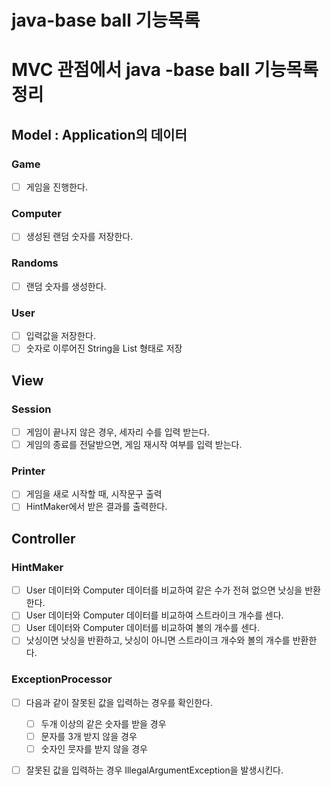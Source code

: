 # java-base ball 기능목록

# MVC 관점에서 java -base ball 기능목록 정리
## Model : Application의 데이터
### Game
- [ ] 게임을 진행한다.
### Computer
- [ ] 생성된 랜덤 숫자를 저장한다.
### Randoms
- [ ] 랜덤 숫자를 생성한다.
### User
- [ ] 입력값을 저장한다.
- [ ] 숫자로 이루어진 String을 List 형태로 저장

## View
### Session
- [ ] 게임이 끝나지 않은 경우, 세자리 수를 입력 받는다.
- [ ] 게임의 종료를 전달받으면, 게임 재시작 여부를 입력 받는다.
### Printer
- [ ] 게임을 새로 시작할 때, 시작문구 출력
- [ ] HintMaker에서 받은 결과를 출력한다.
## Controller
### HintMaker
- [ ] User 데이터와 Computer 데이터를 비교하여 같은 수가 전혀 없으면 낫싱을 반환한다.
- [ ] User 데이터와 Computer 데이터를 비교하여 스트라이크 개수를 센다.
- [ ] User 데이터와 Computer 데이터를 비교하여 볼의 개수를 센다.
- [ ] 낫싱이면 낫싱을 반환하고, 낫싱이 아니면 스트라이크 개수와 볼의 개수를 반환한다.

### ExceptionProcessor
- [ ] 다음과 같이 잘못된 값을 입력하는 경우를 확인한다. 
  - [ ] 두개 이상의 같은 숫자를 받을 경우
  - [ ] 문자를 3개 받지 않을 경우
  - [ ] 숫자인 뭇자를 받지 않을 경우
- [ ] 잘못된 값을 입력하는 경우  IllegalArgumentException을 발생시킨다.

